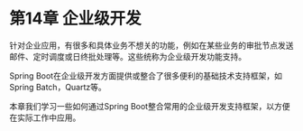 # 第14章 企业级开发

针对企业应用，有很多和具体业务不想关的功能，例如在某些业务的审批节点发送邮件、定时调度或日终批处理等。这些统称为企业级开发功能支持。

Spring Boot在企业级开发方面提供或整合了很多便利的基础技术支持框架，如Spring Batch，Quartz等。

本章我们学习一些如何通过Spring Boot整合常用的企业级开发支持框架，以方便在实际工作中应用。
